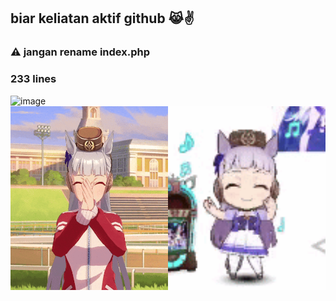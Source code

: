 ## biar keliatan aktif github 😹✌

<h3>⚠ jangan rename index.php</h3>
<h3>233 lines</h3>

<img width="1920" height="1080" alt="image" src="https://github.com/user-attachments/assets/396fe5bd-0633-4cc3-bc50-5fbbf5c3739a" />

<div style="display: flex;">
  <img width="50%" src="https://github.com/BeLfayza/Laundry-FOMO/blob/main/uhhh/golshin.gif"/>
  <img width="50%" src="https://github.com/BeLfayza/Laundry-FOMO/blob/main/uhhh/golshi.gif"/>
</div>
